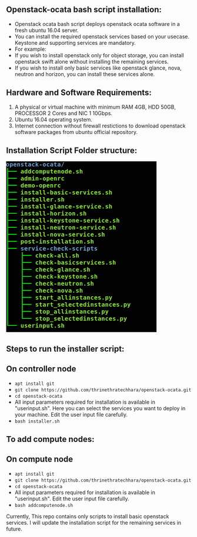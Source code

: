Openstack-ocata bash script installation:
-----------------------------------------

* Openstack ocata bash script deploys openstack ocata software in a fresh ubuntu 16.04 server.
* You can install the required openstack services based on your usecase. Keystone and supporting services are mandatory. 
* For example: 
* If you wish to install openstack only for object storage, you can install openstack swift alone without installing the remaining services.
* If you wish to install only basic services like openstack glance, nova, neutron and horizon, you can install these services alone.

Hardware and Software Requirements:
-----------------------------------

1. A physical or virtual machine with minimum RAM 4GB, HDD 50GB, PROCESSOR 2 Cores and NIC 1 10Gbps.
2. Ubuntu 16.04 operating system.
3. Internet connection without firewall restictions to download openstack software packages from ubuntu official repository.

Installation Script Folder structure:
-------------------------------------

![openstack-ocata](openstack-ocata.png?raw=true)

Steps to run the installer script:
-----------------------------------
On controller node
------------------
* `apt install git`
* `git clone https://github.com/thrinethratechhara/openstack-ocata.git`
* `cd openstack-ocata`
* All input parameters required for installation is available in "userinput.sh". Here you can select the services you want to deploy in your machine. Edit the user input file carefully.
* `bash installer.sh`

To add compute nodes:
---------------------
On compute node
---------------

* `apt install git`
* `git clone https://github.com/thrinethratechhara/openstack-ocata.git`
* `cd openstack-ocata`
* All input parameters required for installation is available in "userinput.sh". Edit the user input file carefully.
* `bash addcomputenode.sh`


Currently, This repo contains only scripts to install basic openstack services. I will update the installation script for the remaining services in future.
